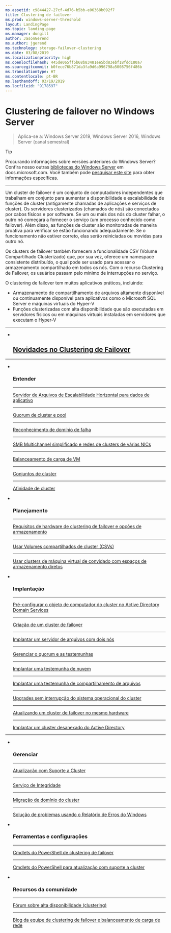 ```yaml
---
ms.assetid: c9844427-27cf-4d76-b5bb-e06368b092f7
title: Clustering de failover
ms.prod: windows-server-threshold
layout: LandingPage
ms.topic: landing-page
ms.manager: dongill
author: JasonGerend
ms.author: jgerend
ms.technology: storage-failover-clustering
ms.date: 03/08/2019
ms.localizationpriority: high
ms.openlocfilehash: 445de065ff5b68b83481ee5bd83ebf18fdd180a7
ms.sourcegitcommit: b0fece76b871da3fa9d6a996798a5008756f486b
ms.translationtype: HT
ms.contentlocale: pt-BR
ms.lasthandoff: 03/19/2019
ms.locfileid: "9178597"
---
```

# Clustering de failover no Windows Server

> Aplica-se a: Windows Server 2019, Windows Server 2016, Windows Server (canal semestral)

>[!TIP]
> Procurando informações sobre versões anteriores do Windows Server? Confira nosso outras [bibliotecas do Windows Server](/previous-versions/windows/) em docs.microsoft.com. Você também pode [pesquisar este site](https://docs.microsoft.com/search/index?search=Windows+Server&dataSource=previousVersions) para obter informações específicas.

<hr />

Um cluster de failover é um conjunto de computadores independentes que trabalham em conjunto para aumentar a disponibilidade e escalabilidade de funções de cluster (antigamente chamadas de aplicações e serviços de cluster). Os servidores clusterizados (chamados de nós) são conectados por cabos físicos e por software. Se um ou mais dos nós do cluster falhar, o outro nó começará a fornecer o serviço (um processo conhecido como failover). Além disso, as funções de cluster são monitoradas de maneira proativa para verificar se estão funcionando adequadamente. Se o funcionamento não estiver correto, elas serão reiniciadas ou movidas para outro nó.

Os clusters de failover também fornecem a funcionalidade CSV (Volume Compartilhado Clusterizado) que, por sua vez, oferece um namespace consistente distribuído, o qual pode ser usado para acessar o armazenamento compartilhado em todos os nós. Com o recurso Clustering de Failover, os usuários passam pelo mínimo de interrupções no serviço.

O clustering de failover tem muitos aplicativos práticos, incluindo:
* Armazenamento de compartilhamento de arquivos altamente disponível ou continuamente disponível para aplicativos como o Microsoft SQL Server e máquinas virtuais do Hyper-V
* Funções clusterizadas com alta disponibilidade que são executadas em servidores físicos ou em máquinas virtuais instaladas em servidores que executam o Hyper-V

<hr />

<ul class="cardsF panelContent">
<li>
                         <div class="cardSize">
                                <div class="cardPadding">
                                    <div class="card">
                                        <div class="cardImageOuter">
                                            <div class="cardImage">
                                                <img src="../media/i-whats-new.svg" alt="" />
                                            </div>
                                        </div>
                                        <div class="cardText">
                                        <h2><a href="whats-new-in-failover-clustering.md">Novidades no Clustering de Failover</a></h2>
                                        </div>
                                    </div>
                                </div>
                             </div>
                          </a>
                        </li>
                     </ul>
<HR />

<ul class="cardsF panelContent">

<li>
                         <div class="cardSize">
                                <div class="cardPadding">
                                    <div class="card">
                                        <div class="cardImageOuter">
                                            <div class="cardImage">
                                                <img src="../media/i-cluster.svg" alt="" />
                                            </div>
                                        </div>
                                        <div class="cardText">
                                        <h3>Entender</h3>
<HR />
                                        <p><a href="sofs-overview.md">Servidor de Arquivos de Escalabilidade Horizontal para dados de aplicativo</a></p>
<HR />
                                        <p><a href="../storage/storage-spaces/understand-quorum.md">Quorum de cluster e pool</a></p>
<HR />
                                        <p><a href="fault-domains.md">Reconhecimento de domínio de falha</a></p>
<HR />
                                        <p><a href="smb-multichannel.md">SMB Multichannel simplificado e redes de clusters de várias NICs</a></p>
<HR />
                                        <p><a href="vm-load-balancing-overview.md">Balanceamento de carga de VM</a></p>
<HR />
                                        <p><a href="../storage/storage-spaces/cluster-sets.md">Conjuntos de cluster</a></p>
<HR />
                                        <p><a href="cluster-affinity.md">Afinidade de cluster</a></p>
                                        </div>
                                    </div>
                                </div>
                            </div>
                          </a>
                        </li>

<li>
                         <div class="cardSize">
                                <div class="cardPadding">
                                    <div class="card">
                                        <div class="cardImageOuter">
                                            <div class="cardImage">
                                                <img src="../media/i-cluster.svg" alt="" />
                                            </div>
                                        </div>
                                        <div class="cardText">
                                        <h3>Planejamento</h3>
<HR />
                                        <p><a href="clustering-requirements.md">Requisitos de hardware de clustering de failover e opções de armazenamento</a></p>
<HR />
                                        <p><a href="failover-cluster-csvs.md">Usar Volumes compartilhados de cluster (CSVs)</a></p>               
<HR />
                                        <p><a href="../storage/storage-spaces/storage-spaces-direct-in-vm.md">Usar clusters de máquina virtual de convidado com espaços de armazenamento diretos</a></p>
                                        </div>
                                    </div>
                                </div>
                            </div>
                          </a>
                        </li>
<li>
                         <div class="cardSize">
                                <div class="cardPadding">
                                    <div class="card">
                                        <div class="cardImageOuter">
                                            <div class="cardImage">
                                                <img src="../media/i-cluster.svg" alt="" />
                                            </div>
                                        </div>
                                        <div class="cardText">
                                        <h3>Implantação</a></h3> 
<HR />
                                        <p><a href="prestage-cluster-adds.md">Pré-configurar o objeto de computador do cluster no Active Directory Domain Services</a></p>
<HR />
                                        <p><a href="create-failover-cluster.md">Criação de um cluster de failover</a></p> 
<HR />
                                        <p><a href="deploy-two-node-clustered-file-server.md">Implantar um servidor de arquivos com dois nós</a></p> 
<HR />
                                        <p><a href="manage-cluster-quorum.md">Gerenciar o quorum e as testemunhas</a></p> 
<HR />
                                        <p><a href="deploy-cloud-witness.md">Implantar uma testemunha de nuvem</a></p>
<HR />
                                        <p><a href="file-share-witness.md">Implantar uma testemunha de compartilhamento de arquivos</a></p>
<HR />
                                        <p><a href="cluster-operating-system-rolling-upgrade.md">Upgrades sem interrupção do sistema operacional do cluster</a></p> 
<HR />
                                        <p><a href="upgrade-option-same-hardware.md">Atualizando um cluster de failover no mesmo hardware</a></p>
<HR />
                                        <p><a href="https://docs.microsoft.com/previous-versions/windows/it-pro/windows-server-2012-R2-and-2012/dn265970\(v%3dws.11\)">Implantar um cluster desanexado do Active Directory</a></p>
                                        </div>
                                    </div>
                                </div>
                            </div>
                          </a>
                        </li>
                     </ul>
<HR />
<ul class="cardsF panelContent">
<li>
                         <div class="cardSize">
                                <div class="cardPadding">
                                    <div class="card">
                                        <div class="cardImageOuter">
                                            <div class="cardImage">
                                                <img src="../media/i-cluster.svg" alt="" />
                                            </div>
                                        </div>
                                        <div class="cardText">
                                        <h3>Gerenciar</h3>
<HR />
                                        <p><a href="cluster-aware-updating.md">Atualização com Suporte a Cluster</a></p> 
<HR />
                                        <p><a href="health-service-overview.md">Serviço de Integridade</a></p>
<HR />
                                        <p><a href="cluster-domain-migration.md">Migração de domínio do cluster</a></p>
<HR />
                                        <p><a href="troubleshooting-using-wer-reports.md">Solução de problemas usando o Relatório de Erros do Windows</a></p> 
                                        </div>
                                    </div>
                                </div>
                            </div>
                          </a>
                        </li>
<li>
                         <div class="cardSize">
                                <div class="cardPadding">
                                    <div class="card">
                                        <div class="cardImageOuter">
                                            <div class="cardImage">
                                                <img src="../media/i-cluster.svg" alt="" />
                                            </div>
                                        </div>
                                        <div class="cardText">
                                        <h3>Ferramentas e configurações</a></h3>
<HR />
                                        <p><a href="https://docs.microsoft.com/powershell/module/failoverclusters/?view=win10-ps">Cmdlets do PowerShell de clustering de failover</a></p> 
<HR />
                                        <p><a href="https://docs.microsoft.com/powershell/module/clusterawareupdating/?view=win10-ps">Cmdlets do PowerShell para atualização com suporte a cluster</a></p> 
                                        </div>
                                    </div>
                                </div>
                            </div>
                          </a>
                        </li>
<li>
                         <div class="cardSize">
                                <div class="cardPadding">
                                    <div class="card">
                                        <div class="cardImageOuter">
                                            <div class="cardImage">
                                                <img src="../media/i-cluster.svg" alt="" />
                                            </div>
                                        </div>
                                        <div class="cardText">
                                        <h3>Recursos da comunidade</a></h3>
<HR />
                                        <p><a href="https://go.microsoft.com/fwlink/p/?LinkId=230641">Fórum sobre alta disponibilidade (clustering)</a></p> 
<HR />
                                        <p><a href="http://blogs.msdn.com/b/clustering/">Blog da equipe de clustering de failover e balanceamento de carga de rede</a></p> 
                                        </div>
                                    </div>
                                </div>
                            </div>
                          </a>
                        </li>
</ul>
